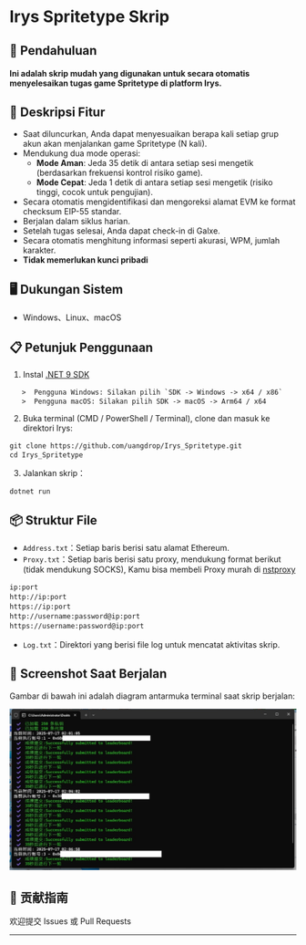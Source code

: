 # Irys Spritetype Skrip

## 🚀 Pendahuluan
#### Ini adalah skrip mudah yang digunakan untuk secara otomatis menyelesaikan tugas game Spritetype di platform Irys.

## 📝 Deskripsi Fitur
- Saat diluncurkan, Anda dapat menyesuaikan berapa kali setiap grup akun akan menjalankan game Spritetype (N kali).
- Mendukung dua mode operasi:
  - **Mode Aman**: Jeda 35 detik di antara setiap sesi mengetik (berdasarkan frekuensi kontrol risiko game).  
  - **Mode Cepat**: Jeda 1 detik di antara setiap sesi mengetik (risiko tinggi, cocok untuk pengujian).
- Secara otomatis mengidentifikasi dan mengoreksi alamat EVM ke format checksum EIP-55 standar.
- Berjalan dalam siklus harian.
- Setelah tugas selesai, Anda dapat check-in di Galxe.  
- Secara otomatis menghitung informasi seperti akurasi, WPM, jumlah karakter.
- **Tidak memerlukan kunci pribadi**

## 🖥️ Dukungan Sistem
* Windows、Linux、macOS

## 📋 Petunjuk Penggunaan
1. Instal [.NET 9 SDK](https://dotnet.microsoft.com/download/dotnet/9.0)
```
   >  Pengguna Windows: Silakan pilih `SDK -> Windows -> x64 / x86` 
   >  Pengguna macOS: Silakan pilih SDK -> macOS -> Arm64 / x64
```
2. Buka terminal (CMD / PowerShell / Terminal), clone dan masuk ke direktori Irys:
```
git clone https://github.com/uangdrop/Irys_Spritetype.git
cd Irys_Spritetype
```
3. Jalankan skrip：
```
dotnet run
```


## 📦 Struktur File

* `Address.txt`：Setiap baris berisi satu alamat Ethereum.
* `Proxy.txt`：Setiap baris berisi satu proxy, mendukung format berikut (tidak mendukung SOCKS), Kamu bisa membeli Proxy murah di [nstproxy](https://app.nstproxy.com/register?i=G5NkUo)

```txt
ip:port
http://ip:port
https://ip:port
http://username:password@ip:port
https://username:password@ip:port
```

* `Log.txt`：Direktori yang berisi file log untuk mencatat aktivitas skrip.




## 🌌 Screenshot Saat Berjalan
Gambar di bawah ini adalah diagram antarmuka terminal saat skrip berjalan:

![运行截图](screenshot.png)



## 🤝 贡献指南

欢迎提交 Issues 或 Pull Requests

---


